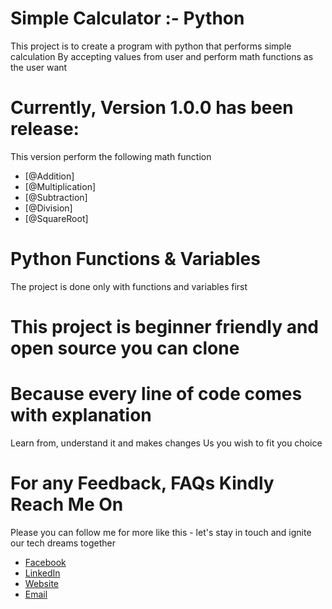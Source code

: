 
# Simple Calculator :- Python
This project is to create a program with python that performs simple calculation
By accepting values from user and perform math functions as the user want

# Currently, Version 1.0.0 has been release:
This version perform the following math function
- [@Addition]
- [@Multiplication]
- [@Subtraction]
- [@Division]
- [@SquareRoot]

# Python Functions & Variables
The project is done only with functions and variables first 

# This project is beginner friendly and open source you can clone
# Because every line of code comes with explanation
Learn from, understand it and makes changes
Us you wish to fit you choice

# For any Feedback, FAQs Kindly Reach Me On
Please you can follow me for more like this - let's stay 
in touch and ignite our tech dreams together
- [Facebook](https://facebook.com/webalien)
- [LinkedIn](https://likedin.com/in/jay-kwart)
- [Website](https://jkwart.netlify.app)
- [Email](mailto://bluspacedev@gmail.com)
